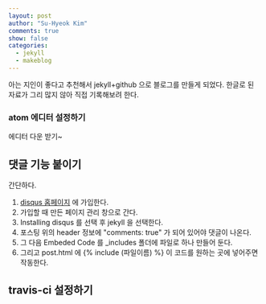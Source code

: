 ```yaml
---
layout: post
author: "Su-Hyeok Kim"
comments: true
show: false
categories:
  - jekyll
  - makeblog
---
```


아는 지인이 좋다고 추천해서 jekyll+github 으로 블로그를 만들게 되었다.
한글로 된 자료가 그리 많지 않아 직접 기록해보려 한다.

### atom 에디터 설정하기

에디터 다운 받기~

[rubyinstaller-site]: https://rubyinstaller.org/

## 댓글 기능 붙이기

간단하다.

1. [disqus 홈페이지][disqus_home] 에 가입한다.
2. 가입할 때 만든 페이지 관리 창으로 간다.
3. Installing disqus 를 선택 후 jekyll 을 선택한다.
4. 포스팅 위의 header 정보에 "comments: true" 가 되어 있어야 댓글이 나온다.
5. 그 다음 Embeded Code 를 \_includes 폴더에 파일로 하나 만들어 둔다.
6. 그리고 post.html 에 \{\% include (파일이름) \%\} 이 코드를 원하는 곳에 넣어주면 작동한다.

[github_com]: https://github.com/
[jekyll-home]: https://jekyllrb.com/
[jekyll-kr]: https://jekyllrb-ko.github.io/
[jekyll-theme]: htpps://jekyllthemes.org/
[jekyll-whiteglass]: https://github.com/yous/whiteglass
[disqus_home]: https://disqus.com/


## travis-ci 설정하기
